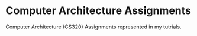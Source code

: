 # Computer Architecture Assignments
Computer Architecture (CS320) Assignments represented in my tutrials.
